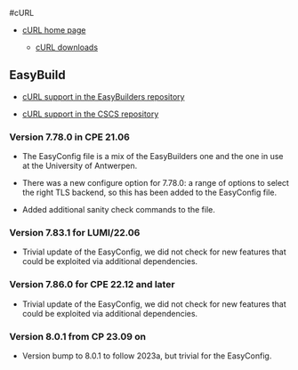 #cURL

  * [cURL home page](https://curl.se/)

      * [cURL downloads](https://curl.se/download/)


## EasyBuild

  * [cURL support in the EasyBuilders repository](https://github.com/easybuilders/easybuild-easyconfigs/tree/develop/easybuild/easyconfigs/c/cURL)

  * [cURL support in the CSCS repository](https://github.com/eth-cscs/production/tree/master/easybuild/easyconfigs/c/cURL)


### Version 7.78.0 in CPE 21.06

  * The EasyConfig file is a mix of the EasyBuilders one and the one in use at the
    University of Antwerpen.

  * There was a new configure option for 7.78.0: a range of options to select the right
    TLS backend, so this has been added to the EasyConfig file.

  * Added additional sanity check commands to the file.


### Version 7.83.1 for LUMI/22.06

  * Trivial update of the EasyConfig, we did not check for new features that could be
    exploited via additional dependencies.


### Version 7.86.0 for CPE 22.12 and later

  * Trivial update of the EasyConfig, we did not check for new features that could be
    exploited via additional dependencies.


### Version 8.0.1 from CP 23.09 on

  * Version bump to 8.0.1 to follow 2023a, but trivial for the EasyConfig.

